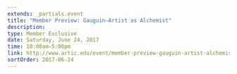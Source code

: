 ```yaml
---
extends: _partials.event
title: "Member Preview: Gauguin—Artist as Alchemist"
description: 
type: Member Exclusive
date: Saturday, June 24, 2017
time: 10:00am–5:00pm
link: http://www.artic.edu/event/member-preview-gauguin-artist-alchemist-1
sortOrder: 2017-06-24
---
```

